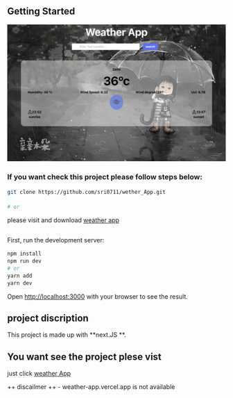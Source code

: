 
## Getting Started

![screeen shot](https://github.com/sri0711/wether_App/blob/main/public/scr.png)

### If you want check this project please follow steps below:
```bash
git clone https://github.com/sri0711/wether_App.git

# or

```
please visit and download [weather app](https://github.com/sri0711/wether_App)

## 
First, run the development server:

```bash
npm install
npm run dev
# or
yarn add
yarn dev
```

Open [http://localhost:3000](http://localhost:3000) with your browser to see the result.

## project discription

This project is made up with  **next.JS **. 


## You want see the project plese vist

just click [weather App](https://wether-app.vercel.app/)


++ discailmer ++  -  weather-app.vercel.app is not available 

